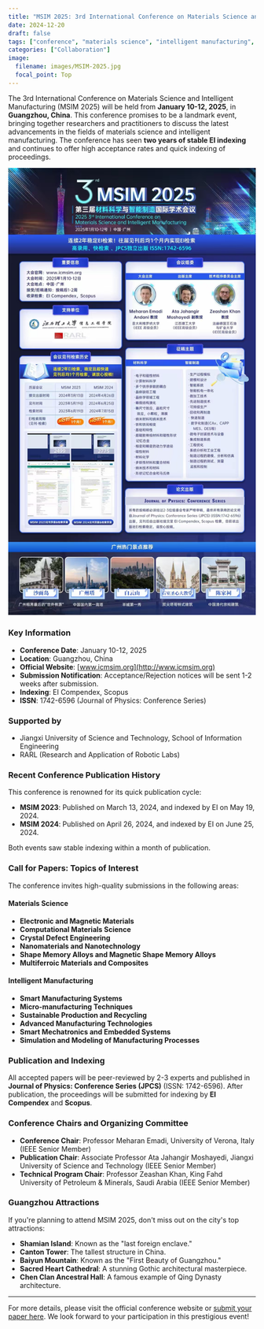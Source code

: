 ```yaml
---
title: "MSIM 2025: 3rd International Conference on Materials Science and Intelligent Manufacturing"
date: 2024-12-20
draft: false
tags: ["conference", "materials science", "intelligent manufacturing", "MSIM 2025"]
categories: ["Collaboration"]
image:
  filename: images/MSIM-2025.jpg
  focal_point: Top
---
```

The 3rd International Conference on Materials Science and Intelligent Manufacturing (MSIM 2025) will be held from **January 10-12, 2025**, in **Guangzhou, China**. This conference promises to be a landmark event, bringing together researchers and practitioners to discuss the latest advancements in the fields of materials science and intelligent manufacturing. The conference has seen **two years of stable EI indexing** and continues to offer high acceptance rates and quick indexing of proceedings.

![MSIM 2025 Conference](images/MSIM-2025.jpg)


### Key Information

- **Conference Date**: January 10-12, 2025
- **Location**: Guangzhou, China
- **Official Website**: [www.icmsim.org](http://www.icmsim.org)
- **Submission Notification**: Acceptance/Rejection notices will be sent 1-2 weeks after submission.
- **Indexing**: EI Compendex, Scopus
- **ISSN**: 1742-6596 (Journal of Physics: Conference Series)
  
### Supported by
- Jiangxi University of Science and Technology, School of Information Engineering
- RARL (Research and Application of Robotic Labs)

### Recent Conference Publication History

This conference is renowned for its quick publication cycle:
- **MSIM 2023**: Published on March 13, 2024, and indexed by EI on May 19, 2024.
- **MSIM 2024**: Published on April 26, 2024, and indexed by EI on June 25, 2024.

Both events saw stable indexing within a month of publication.

### Call for Papers: Topics of Interest

The conference invites high-quality submissions in the following areas:

#### Materials Science
- **Electronic and Magnetic Materials**
- **Computational Materials Science**
- **Crystal Defect Engineering**
- **Nanomaterials and Nanotechnology**
- **Shape Memory Alloys and Magnetic Shape Memory Alloys**
- **Multiferroic Materials and Composites**
  
#### Intelligent Manufacturing
- **Smart Manufacturing Systems**
- **Micro-manufacturing Techniques**
- **Sustainable Production and Recycling**
- **Advanced Manufacturing Technologies**
- **Smart Mechatronics and Embedded Systems**
- **Simulation and Modeling of Manufacturing Processes**

### Publication and Indexing

All accepted papers will be peer-reviewed by 2-3 experts and published in **Journal of Physics: Conference Series (JPCS)** (ISSN: 1742-6596). After publication, the proceedings will be submitted for indexing by **EI Compendex** and **Scopus**.

### Conference Chairs and Organizing Committee
- **Conference Chair**: Professor Meharan Emadi, University of Verona, Italy (IEEE Senior Member)
- **Publication Chair**: Associate Professor Ata Jahangir Moshayedi, Jiangxi University of Science and Technology (IEEE Senior Member)
- **Technical Program Chair**: Professor Zeashan Khan, King Fahd University of Petroleum & Minerals, Saudi Arabia (IEEE Senior Member)

### Guangzhou Attractions

If you're planning to attend MSIM 2025, don't miss out on the city's top attractions:
- **Shamian Island**: Known as the "last foreign enclave."
- **Canton Tower**: The tallest structure in China.
- **Baiyun Mountain**: Known as the "First Beauty of Guangzhou."
- **Sacred Heart Cathedral**: A stunning Gothic architectural masterpiece.
- **Chen Clan Ancestral Hall**: A famous example of Qing Dynasty architecture.

---

For more details, please visit the official conference website or [submit your paper here](http://www.icmsim.org). We look forward to your participation in this prestigious event!
